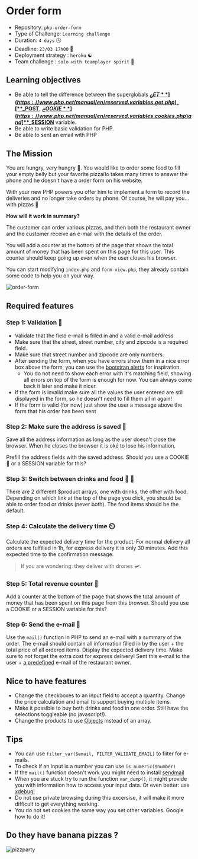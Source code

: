 # Order form

- Repository: `php-order-form`
- Type of Challenge: `Learning challenge`
- Duration: `4 days` 🕓
- Deadline: `23/03 17h00` 🔔
- Deployment strategy : `heroku` ☯️
- Team challenge : `solo with teamplayer spirit` 💞

## Learning objectives
- Be able to tell the difference between the superglobals [**$_GET**](https://www.php.net/manual/en/reserved.variables.get.php), [**$_POST**](https://www.php.net/manual/en/reserved.variables.post.php), [**$_COOKIE**](https://www.php.net/manual/en/reserved.variables.cookies.php) and [**$_SESSION**](https://www.php.net/manual/en/reserved.variables.session.php) variable.
- Be able to write basic validation for PHP.
- Be able to sent an email with PHP

## The Mission

You are hungry, very hungry 🤤. You would like to order some food to fill your empty belly but your favorite pizzaïlo takes many times to answer the phone and he doesn't have a order form on his website. 

With your new PHP powers you offer him to implement a form to record the deliveries and no longer take orders by phone. Of course, he will pay you... with pizzas 🍕

**How will it work in summary?** 

The customer can order various pizzas, and then both the restaurant owner and the customer receive an e-mail with the details of the order.

You will add a counter at the bottom of the page that shows the total amount of money that has been spent on this page for this user.
This counter should keep going up even when the user closes his browser.

You can start modifying `index.php` and `form-view.php`, they already contain some code to help you on your way.

![order-form](./img/fooddrinks.jpg)


## Required features

### Step 1: Validation 🛂
- Validate that the field e-mail is filled in and a valid e-mail address
- Make sure that the street, street number, city and zipcode is a required field.
- Make sure that street number and zipcode are only numbers.
- After sending the form, when you have errors show them in a nice error box above the form, you can use the [bootstrap alerts](https://getbootstrap.com/docs/5.0/components/alerts/) for inspiration.
    - You do not need to show each error with it's matching field, showing all errors on top of the form is enough for now. You can always come back it later and make it nicer.
- If the form is invalid make sure all the values the user entered are still displayed in the form, so he doesn't need to fill them all in again!
- If the form is valid (for now) just show the user a message above the form that his order has been sent

### Step 2: Make sure the address is saved 📩
Save all the address information as long as the user doesn't close the browser. When he closes the browser it is oké to lose his information.

Prefill the address fields with the saved address.
Should you use a COOKIE 🍪 or a SESSION variable for this?

### Step 3: Switch between drinks and food 🥤 🍕
There are 2 different $product arrays, one with drinks, the other with food. Depending on which link at the top of the page you click, you should be able to order food or drinks (never both).
The food items should be the default.

### Step 4: Calculate the delivery time ⏲️
Calculate the expected delivery time for the product. For normal delivery all orders are fulfilled in 1h, for express delivery it is only 30 minutes.
Add this expected time to the confirmation message.
> If you are wondering: they deliver with drones 🛩️.

### Step 5: Total revenue counter 🧮
Add a counter at the bottom of the page that shows the total amount of money that has been spent on this page from this browser. 
Should you use a COOKIE or a SESSION variable for this?

### Step 6: Send the e-mail 📧
Use the `mail()` function in PHP to send an e-mail with a summary of the order.
The e-mail should contain all information filled in by the user + the total price of all ordered items.
Display the expected delivery time.
Make sure to not forget the extra cost for express delivery!
Sent this e-mail to the user + [a predefined](https://www.php.net/define) e-mail of the restaurant owner.

## Nice to have features
- Change the checkboxes to an input field to accept a quantity.
Change the price calculation and email to support buying multiple items.
- Make it possible to buy both drinks and food in one order. Still have the selections toggleable (no javascript!).
- Change the products to use [Objects](https://www.php.net/manual/en/language.types.object.php) instead of an array.

## Tips
- You can use `filter_var($email, FILTER_VALIDATE_EMAIL)` to filter for e-mails.
- To check if an input is a number you can use `is_numeric($number)`
- If the `mail()` function doesn't work you might need to install [sendmail](https://gist.github.com/adamstac/7462202)
- When you are stuck try to run the function `var_dump()`, it might provide you with information how to access your input data. Or even better: use [xdebug!](https://xdebug.org/)
- Do not use private browsing during this excersise, it will make it more difficult to get everything working.
- You do not set cookies the same way you set other variables. Google how to do it!

## Do they have banana pizzas ? 

![pizzparty](./img/pizzaparty.gif)